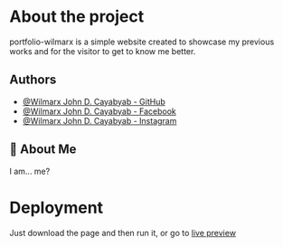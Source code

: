 ﻿
# About the project

portfolio-wilmarx is a simple website created to showcase my previous works and for the visitor to get to know me better.

## Authors

- [@Wilmarx John D. Cayabyab - GitHub](https://github.com/zhackdtech)
- [@Wilmarx John D. Cayabyab - Facebook](https://www.facebook.com/profile.php?id=61550879160614)
- [@Wilmarx John D. Cayabyab - Instagram](https://www.instagram.com/marx.wil/)

## 🚀 About Me
I am... me?




# Deployment

Just download the page and then run it, or go to [live preview](https://zhackdtech.github.io/portfolio-marx/)

